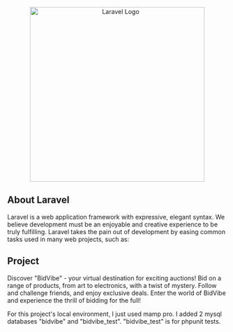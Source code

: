 <p align="center"><a href="https://laravel.com" target="_blank"><img src="https://raw.githubusercontent.com/laravel/art/master/logo-lockup/5%20SVG/2%20CMYK/1%20Full%20Color/laravel-logolockup-cmyk-red.svg" width="400" alt="Laravel Logo"></a></p>

## About Laravel

Laravel is a web application framework with expressive, elegant syntax. We believe development must be an enjoyable and creative experience to be truly fulfilling. Laravel takes the pain out of development by easing common tasks used in many web projects, such as:

## Project

Discover "BidVibe" - your virtual destination for exciting auctions! Bid on a range of products, from art to electronics, with a twist of mystery. Follow and challenge friends, and enjoy exclusive deals. Enter the world of BidVibe and experience the thrill of bidding for the full!

For this project's local environment, I just used mamp pro. I added 2 mysql databases "bidvibe" and "bidvibe_test". "bidvibe_test" is for phpunit tests.

